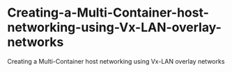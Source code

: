# Creating-a-Multi-Container-host-networking-using-Vx-LAN-overlay-networks
Creating a Multi-Container host networking using Vx-LAN overlay networks
